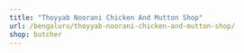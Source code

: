 ```yaml
---
title: "Thoyyab Noorani Chicken And Mutton Shop"
url: /bengaluru/thoyyab-noorani-chicken-and-mutton-shop/
shop: butcher
---
```


